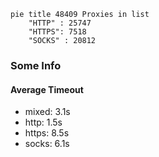 
```mermaid
pie title 48409 Proxies in list
    "HTTP" : 25747
    "HTTPS": 7518
    "SOCKS" : 20812
```

### Some Info
#### Average Timeout

- mixed: 3.1s
- http: 1.5s
- https: 8.5s
- socks: 6.1s